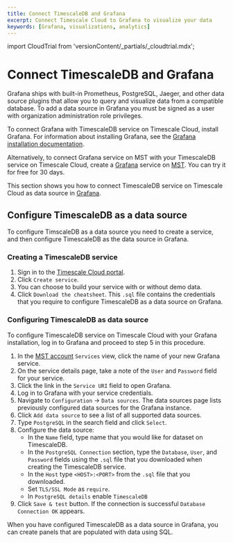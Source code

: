 ```yaml
---
title: Connect TimescaleDB and Grafana
excerpt: Connect Timescale Cloud to Grafana to visualize your data
keywords: [Grafana, visualizations, analytics]
---
```


import CloudTrial from 'versionContent/_partials/_cloudtrial.mdx';

# Connect TimescaleDB and Grafana

Grafana ships with built-in Prometheus, PostgreSQL, Jaeger, and other data
source plugins that allow you to query and visualize data from a compatible
database. To add a data source in Grafana you must be signed as a user with
organization administration role privileges.

To connect Grafana with TimescaleDB service on Timescale Cloud, install Grafana.
For information about installing Grafana, see the [Grafana installation documentation][grafana-install].

Alternatively, to connect Grafana service on MST with your TimescaleDB service
on Timescale Cloud, create a [Grafana][install-grafana] service on
[MST][mst-login]. You can try it for free for 30 days.

This section shows you how to connect TimescaleDB service on Timescale Cloud
as data source in [Grafana][grafana-homepage].

## Configure TimescaleDB as a data source

To configure TimscaleDB as a data source you need to create a service,
and then configure TimescaleDB as the data source in Grafana.

<procedure>

### Creating a TimescaleDB service

1.  Sign in to the [Timescale Cloud portal][tsc-portal].
1.  Click `Create service`.
1.  You can choose to build your service with or without demo data. 
1.  Click `Download the cheatsheet`. This `.sql` file contains the credentials
    that you require to configure TimescaleDB as a data source on Grafana.

<CloudTrial />

</procedure>

<procedure>

### Configuring TimescaleDB as data source

To configure TimescaleDB service on Timescale Cloud with your Grafana
installation, log in to Grafana and proceed to step 5 in this procedure.

1.  In the [MST account][mst-login] `Services` view, click the name of your new
    Grafana service.
1.  On the service details page, take a note of the `User` and `Password` field for
    your service.
1.  Click the link in the `Service URI` field to open Grafana.
1.  Log in to Grafana with your service credentials.
1.  Navigate to `Configuration` → `Data sources`. The data sources page lists
    previously configured data sources for the Grafana instance.
1.  Click `Add data source` to see a list of all supported data sources.
1.  Type `PostgreSQL` in the search field and click `Select`.
1.  Configure the data source:
    *   In the `Name` field, type name that you would like for dataset on TimescaleDB.
    *   In the `PostgreSQL Connection` section, type the  `Database`, `User`,
        and `Password` fields using the `.sql` file that you downloaded when
        creating the TimescaleDB service. 
    *   In the `Host` type `<HOST>:<PORT>` from the `.sql` file that you downloaded.
    *   Set `TLS/SSL Mode` as `require`.
    *   In `PostgreSQL details` enable `TimescaleDB`
1.  Click `Save & test` button. If the connection is successful
    `Database Connection OK` appears. 

</procedure>

When you have configured TimescaleDB as a data source in Grafana, you can create panels that are populated with data using SQL.

[grafana-homepage]: https://grafana.com/
[tsc-portal]: https://console.cloud.timescale.com/
[install-grafana]: /timescaledb/:currentVersion:/tutorials/grafana/installation/#create-a-new-service-for-grafana
[mst-login]: https://portal.managed.timescale.com
[grafana-install]: https://grafana.com/docs/grafana/latest/installation/
